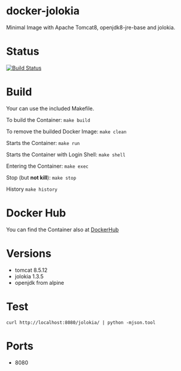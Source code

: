 docker-jolokia
==============

Minimal Image with Apache Tomcat8, openjdk8-jre-base and jolokia.

# Status
[![Build Status](https://travis-ci.org/bodsch/docker-jolokia.svg?branch=master)](https://travis-ci.org/bodsch/docker-jolokia)

# Build

Your can use the included Makefile.

To build the Container: ```make build```

To remove the builded Docker Image: ```make clean```

Starts the Container: ```make run```

Starts the Container with Login Shell: ```make shell```

Entering the Container: ```make exec```

Stop (but **not kill**): ```make stop```

History ```make history```


# Docker Hub

You can find the Container also at  [DockerHub](https://hub.docker.com/r/bodsch/docker-jolokia/)


# Versions

 - tomcat 8.5.12
 - jolokia 1.3.5
 - openjdk from alpine


# Test

    curl http://localhost:8080/jolokia/ | python -mjson.tool


# Ports

* 8080

